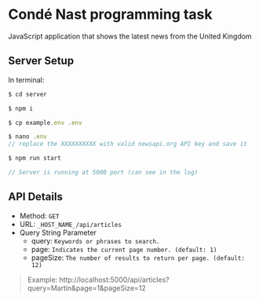 # Condé Nast programming task

JavaScript application that shows the latest news from the United Kingdom

## Server Setup   
In terminal:   
```js 
$ cd server

$ npm i

$ cp example.env .env

$ nano .env 
// replace the XXXXXXXXXX with valid newsapi.org API key and save it

$ npm run start

// Server is running at 5000 port (can see in the log)
```

## API Details   

 * Method: `GET`
 * URL: `_HOST_NAME_/api/articles`
 * Query String Parameter
    * query: `Keywords or phrases to search.`
    * page: `Indicates the current page number. (default: 1)`
    * pageSize: `The number of results to return per page. (default: 12)`


> Example: http://localhost:5000/api/articles?query=Martin&page=1&pageSize=12
